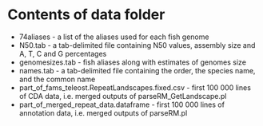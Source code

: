 # Contents of data folder

* 74aliases - a list of the aliases used for each fish genome
* N50.tab - a tab-delimited file containing N50 values, assembly size and A, T, C and G percentages
* genomesizes.tab - fish aliases along with estimates of genomes size
* names.tab - a tab-delimited file containing the order, the species name, and the common name 
* part\_of\_fams\_teleost.RepeatLandscapes.fixed.csv - first 100 000 lines of CDA data, i.e. merged outputs of parseRM_GetLandscape.pl
* part\_of\_merged\_repeat\_data.dataframe - first 100 000 lines of annotation data, i.e. merged outputs of parseRM.pl